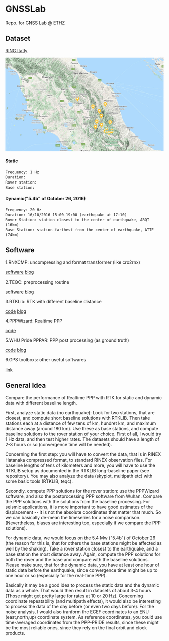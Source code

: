 # GNSSLab
Repo. for GNSS Lab @ ETHZ

## Dataset
[RING Itatly](http://ring.gm.ingv.it/?p=1333)

![alt text](asset/map.jpg)

#### Static
```
Frequency: 1 Hz
Duration: 
Rover station:
Base station:
```
#### Dynamic("5.4b" of October 26, 2016) 
```
Frequency: 20 Hz
Duration: 16/10/2016 15:00-19:00 (earthquake at 17:10)
Rover Station: station closest to the center of earthquake, ARQT (16km)
Base Station: station farthest from the center of earthquake, ATTE (74km)
```

## Software
1.RNXCMP: uncompressing and format transformer (like crx2rnx)

[software](https://terras.gsi.go.jp/ja/crx2rnx.html) [blog](http://blog.sciencenet.cn/blog-1217335-1010460.html)

2.TEQC: preprocessing routine

[software](https://www.unavco.org/software/data-processing/teqc/teqc.html) [blog](http://wap.sciencenet.cn/home.php?mod=space&uid=3391834&do=blog&id=1151091)

3.RTKLib: RTK with different baseline distance

[code](https://github.com/tomojitakasu/RTKLIB) [blog](https://zhuanlan.zhihu.com/p/78359579)

4.PPPWizard: Realtime PPP

[code]()

5.WHU Pride PPPAR: PPP post processing (as ground truth)

[code](https://github.com/YuePanEdward/PRIDE-PPPAR) [blog]() 

6.GPS toolboxs: other useful softwares

[link](https://www.ngs.noaa.gov/gps-toolbox/) 

## General Idea
  
  Compare the performance of Realtime PPP with RTK for static and dynamic data with different baseline length.
  
  First, analyze static data (no earthquake): Look for two stations, that are closest, and compute short baseline solutions with RTKLIB. Then take stations each at a distance of few tens of km, hundret km, and maximum distance away (around 180 km). Use these as base stations, and compute baseline solutions to the rover station of your choice. First of all, I would try 1 Hz data, and then test higher rates. The datasets should have a length of 2-3 hours or so (convergence time will be needed).
  
  Concerning the first step: you will have to convert the data, that is in RINEX Hatanaka compressed format, to standard RINEX observation files. For baseline lengths of tens of kilometers and more, you will have to use the RTKLIB setup as documented in the RTKLIB long-baseline paper (see repository). You may also analyze the data (skyplot, multipath etc) with some basic tools (RTKLIB, teqc).
   
  Secondly, compute PPP solutions for the rover station: use the PPPWizard software, and also the postprocessing PPP software from Wuhan. Compare the PPP solutions with the solutions from the baseline processing. For seismic applications, it is more important to have good estimates of the displacement -- it is not the absolute coordinates that matter that much. So we can basically de-mean the timeseries for a noise comparison. (Nevertheless, biases are interesting too, especially if we compare the PPP solutions). 
  
   For dynamic data, we would focus on the 5.4 Mw ("5.4b") of October 26 (the reason for this is, that for others the base stations might be affected as well by the shaking). Take a rover station closest to the earthquake, and a base station the most distance away. Again, compute the PPP solutions for both the rover and the base and compare with the baseline solutions.
   Please make sure, that for the dynamic data, you have at least one hour of static data before the earthquake, since convergence time might be up to one hour or so (especially for the real-time PPP).

   Basically it may be a good idea to process the static data and the dynamic data as a whole. That would then result in datasets of about 3-4 hours (Those might get pretty large for rates at 10 or 20 Hz). Concerning coordinate repeatability (and multipath effects), it would also be interesting to process the data of the day before (or even two days before). For the noise analysis, I would also tranform the ECEF coordinates to an ENU (east,north,up) coordinate system. As reference coordinates, you could use time-averaged coordinates from the PPP-PRIDE results, since these might be the most reliable ones, since they rely on the final orbit and clock products.


